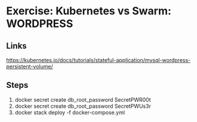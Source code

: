 # Exercise: Kubernetes vs Swarm: WORDPRESS


## Links

https://kubernetes.io/docs/tutorials/stateful-application/mysql-wordpress-persistent-volume/

## Steps

1. docker secret create db_root_password SecretPWR00t
2. docker secret create db_root_password SecretPWUs3r
3. docker stack deploy -f docker-compose.yml

